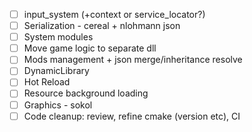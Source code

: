 - [ ] input_system (+context or service_locator?)
- [ ] Serialization - cereal + nlohmann json
- [ ] System modules
- [ ] Move game logic to separate dll
- [ ] Mods management + json merge/inheritance resolve
- [ ] DynamicLibrary
- [ ] Hot Reload
- [ ] Resource background loading
- [ ] Graphics - sokol
- [ ] Code cleanup: review, refine cmake (version etc), CI

